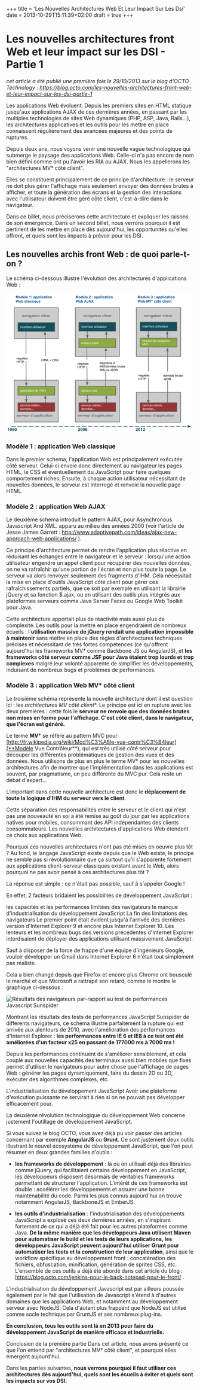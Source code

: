 +++
title = 'Les Nouvelles Architectures Web Et Leur Impact Sur Les Dsi'
date = 2013-10-29T15:11:39+02:00
draft = true
+++

# Les nouvelles architectures front Web et leur impact sur les DSI - Partie 1

*cet article a été publié une première fois le 29/10/2013 sur le blog d'OCTO Technology : https://blog.octo.com/les-nouvelles-architectures-front-web-et-leur-impact-sur-les-dsi-partie-1*

Les applications Web évoluent. Depuis les premiers sites en HTML statique jusqu'aux applications AJAX de ces dernières années, en passant par les multiples technologies de sites Web dynamiques (PHP, ASP, Java, Rails...), les architectures applicatives et les outils pour les mettre en place connaissent régulièrement des avancées majeures et des points de ruptures.

Depuis deux ans, nous voyons venir une nouvelle vague technologique qui submerge le paysage des applications Web. Celle-ci n'a pas encore de nom bien défini comme ont pu l'avoir les RIA ou AJAX. Nous les appellerons les "architectures MV* côté client".

Elles se constituent principalement de ce principe d'architecture : le serveur ne doit plus gérer l'affichage mais seulement envoyer des données brutes à afficher, et toute la génération des écrans et la gestion des interactions avec l'utilisateur doivent être géré côté client, c'est-à-dire dans le navigateur.

Dans ce billet, nous préciserons cette architecture et expliquer les raisons de son émergence. Dans un second billet, nous verrons pourquoi il est pertinent de les mettre en place dès aujourd'hui, les opportunités qu'elles offrent, et quels sont les impacts à prévoir pour les DSI.

## Les nouvelles archis front Web : de quoi parle-t-on ?

Le schéma ci-dessous illustre l'évolution des architectures d'applications Web :

![évolution des architectures web](image.png)


### Modèle 1 : application Web classique

Dans le premier schema, l'application Web est principalement exécutée côté serveur. Celui-ci envoie donc directement au navigateur les pages HTML, le CSS et éventuellement du JavaScript pour faire quelques comportement riches. Ensuite, à chaque action utilisateur nécessitant de nouvelles données, le serveur est interrogé et renvoie la nouvelle page HTML.

### Modèle 2 : application Web AJAX

Le deuxième schema introduit le pattern AJAX, pour Asynchronous Javascript And XML. apparu au milieu des années 2000 (voir l'article de Jesse James Garrett : http://www.adaptivepath.com/ideas/ajax-new-approach-web-applications/ ).

Ce principe d'architecture permet de rendre l'application plus réactive en réduisant les échanges entre le navigateur et le serveur : lorsqu'une action utilisateur engendre un appel client pour récupérer des nouvelles données, on ne va rafraîchir qu'une portion de l'écran et non plus toute la page. Le serveur va alors renvoyer seulement des fragments d'IHM. Cela nécessitait la mise en place d'outils JavaScript côté client pour gérer ces rafraîchissements partiels, que ce soit par exemple en utilisant la librairie jQuery et sa fonction $.ajax, ou en utilisant des outils plus intégrés aux plateformes serveurs comme Java Server Faces ou Google Web Toolkit pour Java.

Cette architecture apportait plus de réactivité mais aussi plus de complexité. Les outils pour la mettre en place engendraient de nombreux écueils : l'**utilisation massive de jQuery rendait une application impossible à maintenir** sans mettre en place des règles d'architectures techniques précises et nécessitant de très fortes compétences (ce qu'offrent aujourd'hui les frameworks MV* comme Backbone JS ou AngularJS), et **les frameworks côté serveur comme JSF pour Java étaient trop lourds et trop complexes** malgré leur volonté apparente de simplifier les développements, induisant de nombreux bugs et problèmes de performances.

### Modèle 3 : application Web MV* côté client

Le troisième schéma représente la nouvelle architecture dont il est question ici : les **architectures MV* côté client**. Le principe est ici en rupture avec les deux premières : cette fois le **serveur ne renvoie que des données brutes non mises en forme pour l'affichage. C'est côté client, dans le navigateur, que l'écran est généré.**

Le terme **MV*** se réfère au pattern MVC pour [http://fr.wikipedia.org/wiki/Mod%C3%A8le-vue-contr%C3%B4leur](**Modèle Vue Contrôleur**), qui est très utilisé côté serveur pour découper les différentes problématiques de gestion des vues et des données. Nous utilisons de plus en plus le terme MV* pour les nouvelles architectures afin de montrer que l'implémentation dans les applications est souvent, par pragmatisme, un peu différente du MVC pur. Cela reste un débat d'expert...

L'important dans cette nouvelle architecture est donc le **déplacement de toute la logique d'IHM du serveur vers le client**.

Cette séparation des responsabilités entre le serveur et le client qui n'est pas une nouveauté en soi a été remise au goût du jour par les applications natives pour mobiles, consommant des API indépendantes des clients consommateurs. Les nouvelles architectures d'applications Web étendent ce choix aux applications Web.

Pourquoi ces nouvelles architectures n'ont pas été mises en oeuvre plus tôt ?
Au fond, le langage JavaScript existe depuis que le Web existe, le principe ne semble pas si révolutionnaire que ça surtout qu'il s'apparente fortement aux applications client-serveur classiques existant avant le Web, alors pourquoi ne pas avoir pensé à ces architectures plus tôt ?

La réponse est simple : ce n'était pas possible, sauf à s'appeler Google !

En effet, 2 facteurs bridaient les possibilités de développement JavaScript :

les capacités et les performances limitées des navigateurs
le manque d'industrialisation du développement JavaScript
La fin des limitations des navigateurs
Le premier point était évident jusqu'à l'arrivée des dernières version d'Internet Explorer 9 et encore plus Internet Explorer 10. Les lenteurs et les nombreux bugs des versions précédentes d'Internet Explorer interdisaient de déployer des applications utilisant massivement JavaScript.

Sauf à disposer de la force de frappe d'une équipe d'ingénieurs Google, vouloir développer un Gmail dans Internet Explorer 6 n'était tout simplement pas réaliste.

Cela a bien changé depuis que Firefox et encore plus Chrome ont bousculé le marché et que Microsoft a rattrapé son retard, comme le montre le graphique ci-dessous :

![Résultats des navigateurs par-rapport au test de performances Javascript Sunspider
](image-1.png)


Montrant les résultats des tests de performances JavaScript Sunspider de différents navigateurs, ce schema illustre parfaitement la rupture qui est arrivée aux alentours de 2010, avec l'amélioration des performances d'Internet Explorer : **les performances entre IE 6 et IE8 à ce test ont été améliorées d'un facteur x25 en passant de 177000 ms à 7000 ms !**

Depuis les performances continuent de s'améliorer sensiblement, et cela couplé aux nouvelles capacités des terminaux aussi bien mobiles que fixes permet d'utiliser le navigateurs pour autre chose que l'affichage de pages Web : générer les pages dynamiquement, faire du dessin 2D ou 3D, exécuter des algorithmes complexes, etc.

L'industrialisation du développement JavaScript
Avoir une plateforme d'exécution puissante ne servirait à rien si on ne pouvait pas développer efficacement pour.

La deuxième révolution technologique du développement Web concerne justement l'outillage de développement JavaScript.

Si vous suivez le blog OCTO, vous avez déjà pu voir passer des articles concernant par exemple **AngularJS** ou **Grunt**. Ce sont justement deux outils illustrant le nouvel écosystème de développement JavaScript, que l'on peut résumer en deux grandes familles d'outils :

- **les frameworks de développement** : là où on utilisait déjà des librairies comme jQuery, qui facilitaient certains développement en JavaScript, les développeurs disposent désormais de véritables frameworks permettant de structurer l'application. L'intérêt de ces frameworks est double : accélérer les développements et assurer une bonne maintenabilité du code. Parmi les plus connus aujourd'hui on trouve notamment AngularJS, BackboneJS et EmberJS.

- **les outils d'industrialisation** : l'industrialisation des développements JavaScript a explosé ces deux dernières années, en s'inspirant fortement de ce qui a déjà été fait pour les autres plateformes comme Java. **De la même manière que les développeurs Java utilisent Maven pour automatiser le build et les tests de leurs applications, les développeurs JavaScript peuvent aujourd'hui utiliser Grunt pour automatiser les tests et la construction de leur application**, ainsi que le workflow spécifique au développement front : concaténation des fichiers, obfuscation, minification, génération de sprites CSS, etc. L'ensemble de ces outils a déjà été abordé dans cet article du blog : https://blog.octo.com/jenkins-pour-le-back-notepad-pour-le-front/ .

L'industrialisation du développement Javascript est par ailleurs poussée également par le fait que l'utilisation de Javascript s'étend à d'autres domaines que les applications Web, et notamment au développement serveur avec NodeJS. Cela d'autant plus frappant que NodeJS est utilisé comme socle technique par GruntJS et ses nombreux plug-ins.

**En conclusion, tous les outils sont là en 2013 pour faire du développement JavaScript de manière efficace et industrielle.**

Conclusion de la première partie
Dans cet article, nous avons présenté ce que l'on entend par "architectures MV* côté client", et pourquoi elles émergent aujourd'hui.

Dans les parties suivantes, **nous verrons pourquoi il faut utiliser ces architectures dès aujourd'hui, quels sont les écueils à éviter et quels sont les impacts sur vos DSI.**